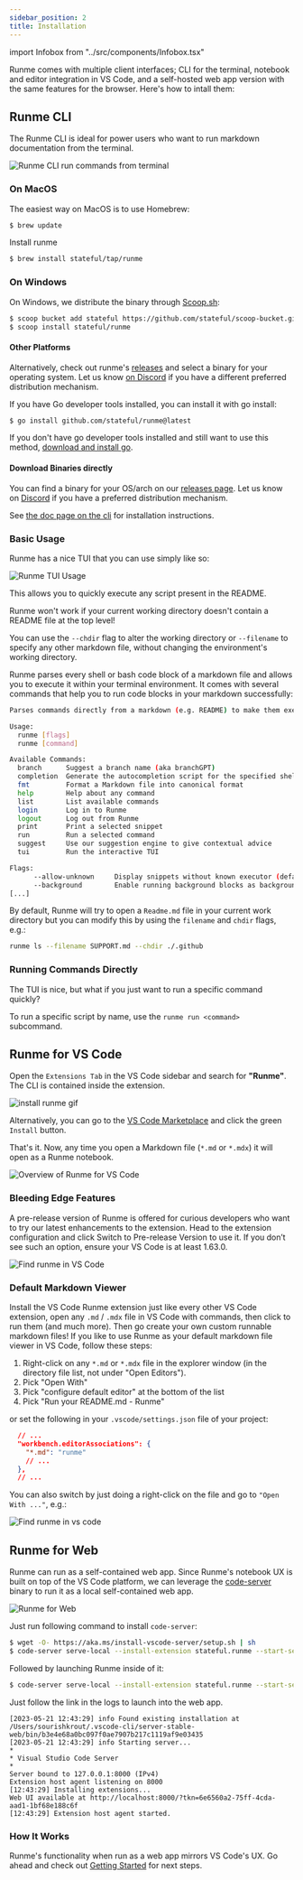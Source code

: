 ```yaml
---
sidebar_position: 2
title: Installation
---
```


import Infobox from "../src/components/Infobox.tsx"

Runme comes with multiple client interfaces; CLI for the terminal, notebook and editor integration in VS Code, and a self-hosted web app version with the same features for the browser. Here's how to intall them:

## Runme CLI

The Runme CLI is ideal for power users who want to run markdown documentation from the terminal.

![Runme CLI run commands from terminal](../static/img/terminal.png)


### On MacOS

The easiest way on MacOS is to use Homebrew:

```sh
$ brew update
```

Install runme

```sh
$ brew install stateful/tap/runme
```

### On Windows

On Windows, we distribute the binary through [Scoop.sh](https://scoop.sh/):

```sh
$ scoop bucket add stateful https://github.com/stateful/scoop-bucket.git
$ scoop install stateful/runme
```

#### Other Platforms

Alternatively, check out runme's [releases](https://github.com/stateful/runme/releases) and select a binary for your operating system. Let us know [on Discord](https://discord.gg/runme) if you have a different preferred distribution mechanism.

If you have Go developer tools installed, you can install it with go install:

```sh
$ go install github.com/stateful/runme@latest
```

If you don't have go developer tools installed and still want to use this method, [download and install go](https://go.dev/doc/install).

#### Download Binaries directly

You can find a binary for your OS/arch on our [releases page](https://github.com/stateful/runme/releases). Let us know on [Discord](https://discord.com/invite/BQm8zRCBUY) if you have a preferred distribution mechanism.

See [the doc page on the cli](https://runme-dev-mxsdev.vercel.app/docs/cli) for installation instructions.

### Basic Usage

Runme has a nice TUI that you can use simply like so:

![Runme TUI Usage](../static/img/runme-tui.gif)

This allows you to quickly execute any script present in the README.

<Infobox type="sidenote" title="Warning!">

Runme won't work if your current working directory doesn't contain a README file at the top level!

You can use the `--chdir` flag to alter the working directory or `--filename` to specify any other markdown file, without changing the environment's working directory.

</Infobox>

Runme parses every shell or bash code block of a markdown file and allows you to execute it within your terminal environment. It comes with several commands that help you to run code blocks in your markdown successfully:

```sh
Parses commands directly from a markdown (e.g. README) to make them executable.

Usage:
  runme [flags]
  runme [command]

Available Commands:
  branch      Suggest a branch name (aka branchGPT)
  completion  Generate the autocompletion script for the specified shell
  fmt         Format a Markdown file into canonical format
  help        Help about any command
  list        List available commands
  login       Log in to Runme
  logout      Log out from Runme
  print       Print a selected snippet
  run         Run a selected command
  suggest     Use our suggestion engine to give contextual advice
  tui         Run the interactive TUI

Flags:
      --allow-unknown     Display snippets without known executor (default true)
      --background        Enable running background blocks as background processes
[...]
```

By default, Runme will try to open a `Readme.md` file in your current work directory but you can modify this by using the `filename` and `chdir` flags, e.g.:

```sh
runme ls --filename SUPPORT.md --chdir ./.github
```

### Running Commands Directly

The TUI is nice, but what if you just want to run a specific command quickly?

To run a specific script by name, use the `runme run <command>` subcommand.

## Runme for VS Code

Open the `Extensions Tab` in the VS Code sidebar and search for **"Runme"**. The CLI is contained inside the extension.

![install runme gif](../static/img/install.gif)

Alternatively, you can go to the [VS Code Marketplace](https://marketplace.visualstudio.com/items?itemName=stateful.runme) and click the green `Install` button.

That's it. Now, any time you open a Markdown file (`*.md` or `*.mdx`) it will open as a Runme notebook.

![Overview of Runme for VS Code](../static/img/runme-for-vscode.png)

### Bleeding Edge Features

A pre-release version of Runme is offered for curious developers who want to try our latest enhancements to the extension. Head to the extension configuration and click Switch to Pre-release Version to use it. If you don’t see such an option, ensure your VS Code is at least 1.63.0.

![Find runme in VS Code](../static/img/runme-in-vscode.png)

### Default Markdown Viewer

Install the VS Code Runme extension just like every other VS Code extension, open any `.md` / `.mdx` file in VS Code with commands, then click to run them (and much more). Then go create your own custom runnable markdown files! If you like to use Runme as your default markdown file viewer in VS Code, follow these steps:

1. Right-click on any `*.md` or `*.mdx` file in the explorer window (in the directory file list, not under "Open Editors").
2. Pick "Open With"
3. Pick "configure default editor" at the bottom of the list
4. Pick "Run your README.md - Runme"

or set the following in your `.vscode/settings.json` file of your project:

```json
  // ...
  "workbench.editorAssociations": {
    "*.md": "runme"
    // ...
  },
  // ...
```

You can also switch by just doing a right-click on the file and go to `"Open With ..."`, e.g.:

![Find runme in vs code](../static/img/switch-notebook-viewers.gif)

## Runme for Web

Runme can run as a self-contained web app. Since Runme's notebook UX is built on top of the VS Code platform, we can leverage the [code-server](https://code.visualstudio.com/blogs/2022/07/07/vscode-server) binary to run it as a local self-contained web app.

![Runme for Web](../static/img/runme-for-web.png)

Just run following command to install `code-server`:

```sh
$ wget -O- https://aka.ms/install-vscode-server/setup.sh | sh
$ code-server serve-local --install-extension stateful.runme --start-server
```

Followed by launching Runme inside of it:

```sh
$ code-server serve-local --install-extension stateful.runme --start-server
```

Just follow the link in the logs to launch into the web app.

```text
[2023-05-21 12:43:29] info Found existing installation at /Users/sourishkrout/.vscode-cli/server-stable-web/bin/b3e4e68a0bc097f0ae7907b217c1119af9e03435
[2023-05-21 12:43:29] info Starting server...
*
* Visual Studio Code Server
*
Server bound to 127.0.0.1:8000 (IPv4)
Extension host agent listening on 8000
[12:43:29] Installing extensions...
Web UI available at http://localhost:8000/?tkn=6e6560a2-75ff-4cda-aad1-1bf68e188c6f
[12:43:29] Extension host agent started.
```

### How It Works

Runme's functionality when run as a web app mirrors VS Code's UX. Go ahead and check out [Getting Started](/docs/getting-started) for next steps.
